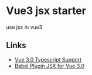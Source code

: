 # Vue3 jsx starter

use jsx in vue3

## Links

- [Vue 3.0 Typescript Support](https://v3.vuejs.org/guide/typescript-support.html)
- [Babel Plugin JSX for Vue 3.0](https://github.com/vuejs/jsx-next)

